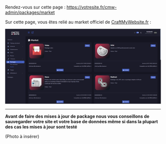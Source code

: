 Rendez-vous sur cette page : 
https://votresite.fr/cmw-admin/packages/market

Sur cette page, vous êtes relié au market officiel de [CraftMyWebsite.fr](https://crafmywebsite.fr/market) : 

![Image market panel](Assets/Img/ThemePackageMAJ/Package1.png "Visuel market panel")

---

**Avant de faire des mises à jour de package nous vous conseillons de sauvegarder votre site et votre base de données même si dans la plupart des cas les mises à jour sont testé**


(Photo à insérer)

